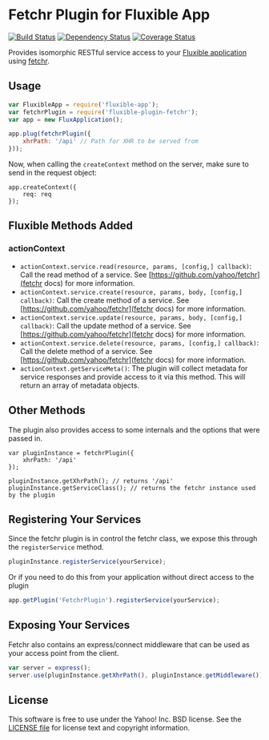 # Fetchr Plugin for Fluxible App
[![Build Status](https://travis-ci.org/yahoo/fluxible-plugin-fetchr.svg?branch=master)](https://travis-ci.org/yahoo/fluxible-plugin-fetchr) [![Dependency Status](https://david-dm.org/yahoo/fluxible-plugin-fetchr.svg)](https://david-dm.org/yahoo/fluxible-plugin-fetchr) [![Coverage Status](https://coveralls.io/repos/yahoo/fluxible-plugin-fetchr/badge.png?branch=master)](https://coveralls.io/r/yahoo/fluxible-plugin-fetchr?branch=master)

Provides isomorphic RESTful service access to your [Fluxible application](https://github.com/yahoo/fluxible-app) using [fetchr](https://github.com/yahoo/fetchr).

## Usage

```js
var FluxibleApp = require('fluxible-app');
var fetchrPlugin = require('fluxible-plugin-fetchr');
var app = new FluxApplication();

app.plug(fetchrPlugin({
    xhrPath: '/api' // Path for XHR to be served from
}));
```

Now, when calling the `createContext` method on the server, make sure to send in the request object:

```
app.createContext({
    req: req
});
```

## Fluxible Methods Added

### actionContext

 * `actionContext.service.read(resource, params, [config,] callback)`: Call the read method of a service. See [https://github.com/yahoo/fetchr](fetchr docs) for more information.
 * `actionContext.service.create(resource, params, body, [config,] callback)`: Call the create method of a service. See [https://github.com/yahoo/fetchr](fetchr docs) for more information.
 * `actionContext.service.update(resource, params, body, [config,] callback)`: Call the update method of a service. See [https://github.com/yahoo/fetchr](fetchr docs) for more information.
 * `actionContext.service.delete(resource, params, [config,] callback)`: Call the delete method of a service. See [https://github.com/yahoo/fetchr](fetchr docs) for more information.
 * `actionContext.getServiceMeta()`: The plugin will collect metadata for service responses and provide access to it via this method. This will return an array of metadata objects.

## Other Methods

The plugin also provides access to some internals and the options that were passed in.

```
var pluginInstance = fetchrPlugin({
    xhrPath: '/api'
});

pluginInstance.getXhrPath(); // returns '/api'
pluginInstance.getServiceClass(); // returns the fetchr instance used by the plugin
```

## Registering Your Services

Since the fetchr plugin is in control the fetchr class, we expose this through the `registerService` method.

```js
pluginInstance.registerService(yourService);
```

Or if you need to do this from your application without direct access to the plugin

```js
app.getPlugin('FetchrPlugin').registerService(yourService);
```

## Exposing Your Services

Fetchr also contains an express/connect middleware that can be used as your access point from the client.

```js
var server = express();
server.use(pluginInstance.getXhrPath(), pluginInstance.getMiddleware());
```

## License

This software is free to use under the Yahoo! Inc. BSD license.
See the [LICENSE file][] for license text and copyright information.

[LICENSE file]: https://github.com/yahoo/fluxible-plugin-fetchr/blob/master/LICENSE.md

